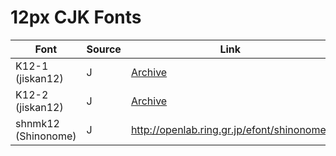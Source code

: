 # 12px CJK Fonts

| Font | Source | Link | Derivative? |
| --- | --- | --- | --- |
| K12-1 (jiskan12) | J | [Archive](https://web.archive.org/web/20100218022211/http://www12.ocn.ne.jp/~imamura/jisx0213.html) | jiskan16 |
| K12-2 (jiskan12) | J | [Archive](https://web.archive.org/web/20100218022211/http://www12.ocn.ne.jp/~imamura/jisx0213.html) | jiskan16 |
| shnmk12 (Shinonome) | J | <http://openlab.ring.gr.jp/efont/shinonome/> | jiskan12 |
